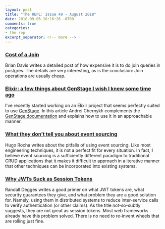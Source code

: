 ```yaml
---
layout: post
title: "The REPL: Issue 49 - August 2018"
date: 2018-09-06 10:16:26 -0700
comments: true
categories:
- the rep
excerpt_separator: <!-- more -->
---
```


### [Cost of a Join][1]

Brian Davis writes a detailed post of how expensive it is to do join queries in postgres. The details are very interesting, as is the conclusion: Join operations are usually cheap.


### [Elixir: a few things about GenStage I wish I knew some time ago][2]

I've recently started working on an Elixir project that seems perfectly suited to use [GenStage][genstage]. In this article Andrei Chernykh complements the [GenStage documentation][genstage] and explains how to use it in an approachable manner.

### [What they don’t tell you about event sourcing][3]

Hugo Rocha writes about the pitfalls of using event sourcing. Like most engineering techniques, it is not a perfect fit for every situation. In fact, I believe event sourcing is a sufficiently different paradigm to traditional CRUD applications that it makes it difficult to approach in a iterative manner that other techniques can be incorporated into existing systems.

### [Why JWTs Suck as Session Tokens][4]

Randall Degges writes a good primer on what JWT tokens are, what security guarantees they give, and what problem they are a good solution for. Namely, using them in distributed systems to reduce inter-service calls to verify authentication (or other claims). As the title not-so-subtly suggests, they are not great as session tokens. Most web frameworks already have this problem solved. There is no need to re-invent wheels that are rolling just fine.

[1]: https://www.brianlikespostgres.com/cost-of-a-join.html
[2]: https://medium.com/@andreichernykh/elixir-a-few-things-about-genstage-id-wish-to-knew-some-time-ago-b826ca7d48ba
[3]: https://medium.com/@hugo.oliveira.rocha/what-they-dont-tell-you-about-event-sourcing-6afc23c69e9a
[4]: https://developer.okta.com/blog/2017/08/17/why-jwts-suck-as-session-tokens
[genstage]: https://hexdocs.pm/gen_stage/GenStage.html
